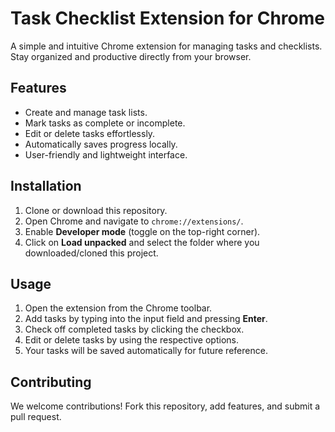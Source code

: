 # Task Checklist Extension for Chrome

A simple and intuitive Chrome extension for managing tasks and checklists. Stay organized and productive directly from your browser.

## Features
- Create and manage task lists.
- Mark tasks as complete or incomplete.
- Edit or delete tasks effortlessly.
- Automatically saves progress locally.
- User-friendly and lightweight interface.

## Installation
1. Clone or download this repository.
2. Open Chrome and navigate to `chrome://extensions/`.
3. Enable **Developer mode** (toggle on the top-right corner).
4. Click on **Load unpacked** and select the folder where you downloaded/cloned this project.

## Usage
1. Open the extension from the Chrome toolbar.
2. Add tasks by typing into the input field and pressing **Enter**.
3. Check off completed tasks by clicking the checkbox.
4. Edit or delete tasks by using the respective options.
5. Your tasks will be saved automatically for future reference.

## Contributing
We welcome contributions! Fork this repository, add features, and submit a pull request.
